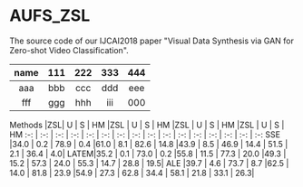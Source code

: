 # AUFS_ZSL
The source code of our IJCAI2018 paper "Visual Data Synthesis via GAN for Zero-shot Video Classification".

name | 111 | 222 | 333 | 444
:-: | :-: | :-: | :-: | :-:
aaa | bbb | ccc | ddd | eee| 
fff | ggg| hhh | iii | 000|

Methods |ZSL| U | S 	| HM 	|ZSL	| U 	| S 	| HM 	|ZSL  | U 	  | S 	  | HM 	 |ZSL	| U 	| S	 	| HM
:-: | :-: | :-: | :-: | :-: | :-: | :-: | :-: | :-: | :-: | :-: | :-: | :-: | :-: | :-: | :-:
SSE  |34.0 | 0.2  | 78.9 | 0.4 |61.0	| 8.1 	| 82.6 	| 14.8	|43.9  | 8.5   | 46.9  | 14.4 |	51.5 | 2.1 	 | 36.4 | 4.0|
LATEM|35.2 | 0.1  | 73.0 | 0.2	|55.8	| 11.5  | 77.3 	| 20.0	|49.3  | 15.2  | 57.3  | 24.0 |	55.3 | 14.7  | 28.8 | 19.5|
ALE  |39.7 | 4.6  | 73.7 | 8.7	|62.5	| 14.0  | 81.8 	| 23.9	|54.9  | 27.3  | 62.8  | 34.4 |	58.1 | 21.8  | 33.1 | 26.3|


